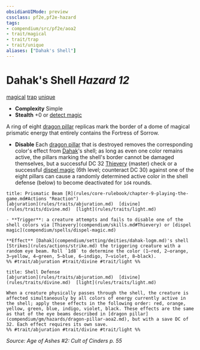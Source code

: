 ```yaml
---
obsidianUIMode: preview
cssclass: pf2e,pf2e-hazard
tags:
- compendium/src/pf2e/aoa2
- trait/magical
- trait/trap
- trait/unique
aliases: ["Dahak's Shell"]
---
```

# Dahak's Shell *Hazard 12*  
[magical](rules/traits/magical.md)  [trap](rules/traits/trap.md)  [unique](rules/traits/unique.md)  

- **Complexity** Simple
- **Stealth** +0 or [detect magic](compendium/spells/detect-magic.md)  

A ring of eight [dragon pillar](compendium/gm/hazards/dragon-pillar-aoa2.md) replicas mark the border of a dome of magical prismatic energy that entirely contains the Fortress of Sorrow.

- **Disable** Each [dragon pillar](compendium/gm/hazards/dragon-pillar-aoa2.md) that is destroyed removes the corresponding color's effect from [Dahak](compendium/setting/deities/dahak-logm.md)'s shell; as long as even one color remains active, the pillars marking the shell's border cannot be damaged themselves, but a successful DC 32 [Thievery](compendium/skills.md#Thievery) (master) check or a successful [dispel magic](compendium/spells/dispel-magic.md) (6th level; counteract DC 30) against one of the eight pillars can cause a randomly determined active color in the shell defense (below) to become deactivated for `1d4` rounds.  
     
```ad-embed-ability
title: Prismatic Beam [R](rules/core-rulebook/chapter-9-playing-the-game.md#Actions "Reaction")
[abjuration](rules/traits/abjuration.md)  [divine](rules/traits/divine.md)  [light](rules/traits/light.md)  

- **Trigger**: a creature attempts and fails to disable one of the shell colors via [Thievery](compendium/skills.md#Thievery) or [dispel magic](compendium/spells/dispel-magic.md)

**Effect** [Dahak](compendium/setting/deities/dahak-logm.md)'s shell [Strikes](rules/actions/strike.md) the triggering creature with a random eye beam. Roll `1d8` to determine the color (1–red, 2–orange, 3–yellow, 4–green, 5–blue, 6–indigo, 7–violet, 8–black).  
%% #trait/abjuration #trait/divine #trait/light %%
```
```ad-embed-ability
title: Shell Defense
[abjuration](rules/traits/abjuration.md)  [divine](rules/traits/divine.md)  [light](rules/traits/light.md)  

When a creature physically passes through the shell, the creature is affected simultaneously by all colors of energy currently active in the shell; apply these effects in the following order: red, orange, yellow, green, blue, indigo, violet, black. These effects are the same as that of the eye beams described in [dragon pillar](compendium/gm/hazards/dragon-pillar-aoa2.md), but with a save DC of 32. Each effect requires its own save.  
%% #trait/abjuration #trait/divine #trait/light %%
```

*Source: Age of Ashes #2: Cult of Cinders p. 55*